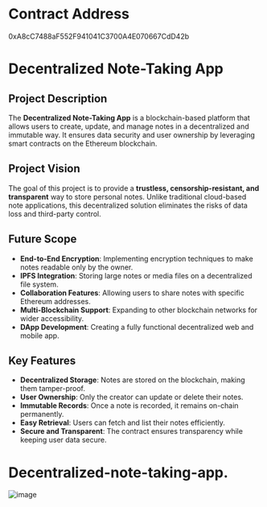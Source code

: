 # Contract Address
0xA8cC7488aF552F941041C3700A4E070667CdD42b
# Decentralized Note-Taking App

## Project Description
The **Decentralized Note-Taking App** is a blockchain-based platform that allows users to create, update, and manage notes in a decentralized and immutable way. It ensures data security and user ownership by leveraging smart contracts on the Ethereum blockchain.

## Project Vision
The goal of this project is to provide a **trustless, censorship-resistant, and transparent** way to store personal notes. Unlike traditional cloud-based note applications, this decentralized solution eliminates the risks of data loss and third-party control.

## Future Scope
- **End-to-End Encryption**: Implementing encryption techniques to make notes readable only by the owner.
- **IPFS Integration**: Storing large notes or media files on a decentralized file system.
- **Collaboration Features**: Allowing users to share notes with specific Ethereum addresses.
- **Multi-Blockchain Support**: Expanding to other blockchain networks for wider accessibility.
- **DApp Development**: Creating a fully functional decentralized web and mobile app.

## Key Features
- **Decentralized Storage**: Notes are stored on the blockchain, making them tamper-proof.
- **User Ownership**: Only the creator can update or delete their notes.
- **Immutable Records**: Once a note is recorded, it remains on-chain permanently.
- **Easy Retrieval**: Users can fetch and list their notes efficiently.
- **Secure and Transparent**: The contract ensures transparency while keeping user data secure.
# Decentralized-note-taking-app.
![image](https://github.com/user-attachments/assets/59cd3707-6df6-4931-a5fe-44bcc160f253)

